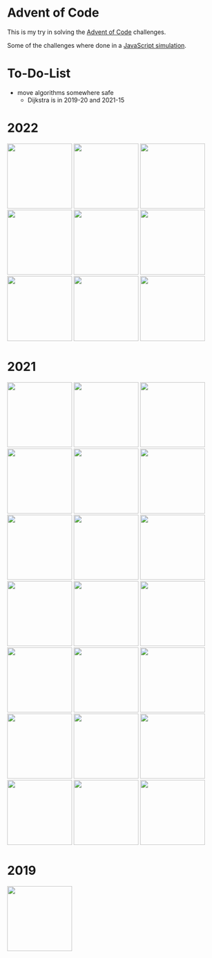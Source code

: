 ﻿# Advent of Code

This is my try in solving the [Advent of Code](https://adventofcode.com) challenges.

Some of the challenges where done in a [JavaScript simulation](https://slothsoft.github.io/advent-of-code/).

# To-Do-List

- move algorithms somewhere safe
    - Dijkstra is in 2019-20 and 2021-15



# 2022

<a href="./2022/01"><img src="./Calendar/Tiles/2022/01.svg" width="150px"></a>
<a href="./2022/02"><img src="./Calendar/Tiles/2022/02.svg" width="150px"></a>
<a href="./2022/03"><img src="./Calendar/Tiles/2022/03.svg" width="150px"></a>
<a href="./2022/04"><img src="./Calendar/Tiles/2022/04.svg" width="150px"></a>
<a href="./2022/05"><img src="./Calendar/Tiles/2022/05.svg" width="150px"></a>
<a href="./2022/06"><img src="./Calendar/Tiles/2022/06.svg" width="150px"></a>
<a href="./2022/07"><img src="./Calendar/Tiles/2022/07.svg" width="150px"></a>
<a href="./2022/08"><img src="./Calendar/Tiles/2022/08.svg" width="150px"></a>
<a href="./2022/09"><img src="./Calendar/Tiles/2022/09.svg" width="150px"></a>


# 2021

<a href="./2021/src/test/java/d01"><img src="./Calendar/Tiles/2021/01.svg" width="150px"></a>
<a href="./2021/src/test/java/d02"><img src="./Calendar/Tiles/2021/02.svg" width="150px"></a>
<a href="./2021/src/test/java/d03"><img src="./Calendar/Tiles/2021/03.svg" width="150px"></a>
<a href="./2021/src/test/java/d04"><img src="./Calendar/Tiles/2021/04.svg" width="150px"></a>
<a href="./2021/src/test/kotlin/d05"><img src="./Calendar/Tiles/2021/05.svg" width="150px"></a>
<a href="./2021/src/test/javascript/06"><img src="./Calendar/Tiles/2021/06.svg" width="150px"></a>
<a href="./2021/src/test/java/d07"><img src="./Calendar/Tiles/2021/07.svg" width="150px"></a>
<a href="./2021/src/test/java/d08"><img src="./Calendar/Tiles/2021/08.svg" width="150px"></a>
<a href="./2021/src/test/java/d09"><img src="./Calendar/Tiles/2021/09.svg" width="150px"></a>
<a href="./2021/src/test/java/d10"><img src="./Calendar/Tiles/2021/10.svg" width="150px"></a>
<a href="./2021/src/test/javascript/11"><img src="./Calendar/Tiles/2021/11.svg" width="150px"></a>
<a href="./2021/src/test/java/d12"><img src="./Calendar/Tiles/2021/12.svg" width="150px"></a>
<a href="./2021/src/test/kotlin/d13"><img src="./Calendar/Tiles/2021/13.svg" width="150px"></a>
<a href="./2021/src/test/kotlin/d14"><img src="./Calendar/Tiles/2021/14.svg" width="150px"></a>
<a href="./2021/src/test/csharp/15"><img src="./Calendar/Tiles/2021/15.svg" width="150px"></a>
<a href="./2021/src/test/java/d16"><img src="./Calendar/Tiles/2021/16.svg" width="150px"></a>
<a href="./2021/src/test/java/d17"><img src="./Calendar/Tiles/2021/17.svg" width="150px"></a>
<a href="./2021/src/test/csharp/18"><img src="./Calendar/Tiles/2021/18.svg" width="150px"></a>
<a href="./2021/src/test/java/d19"><img src="./Calendar/Tiles/2021/19.svg" width="150px"></a>
<a href="./2021/src/test/kotlin/d20"><img src="./Calendar/Tiles/2021/20.svg" width="150px"></a>
<a href="./2021/src/test/kotlin/d21"><img src="./Calendar/Tiles/2021/21.svg" width="150px"></a>


# 2019

<a href="./2019-20/"><img src="./Calendar/Tiles/2019/20.svg" width="150px"></a>

